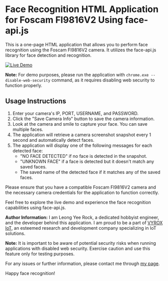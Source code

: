 # Face Recognition HTML Application for Foscam FI9816V2 Using face-api.js

This is a one-page HTML application that allows you to perform face recognition using the Foscam FI9816V2 camera. It utilizes the face-api.js library for face detection and recognition.

[![Live Demo](https://img.shields.io/badge/Live%20Demo-View%20Live%20Demo-blue)](https://yeerock.000webhostapp.com/foscam-api-face-recognition-demo/foscamFI9816PV2-api-face-recognition.html)

**Note:** For demo purposes, please run the application with `chrome.exe --disable-web-security` command, as it requires disabling web security to function properly.

## Usage Instructions

1. Enter your camera's IP, PORT, USERNAME, and PASSWORD.
2. Click the "Save Camera Info" button to save the camera information.
3. Look at the camera and smile to capture your face. You can save multiple faces.
4. The application will retrieve a camera screenshot snapshot every 1 second and automatically detect faces.
5. The application will display one of the following messages for each detected face:
   - "NO FACE DETECTED" if no face is detected in the snapshot.
   - "UNKNOWN FACE" if a face is detected but it doesn't match any saved faces.
   - The saved name of the detected face if it matches any of the saved faces.

Please ensure that you have a compatible Foscam FI9816V2 camera and the necessary camera credentials for the application to function correctly.

Feel free to explore the live demo and experience the face recognition capabilities using face-api.js.

**Author Information:**
I am Leong Yee Rock, a dedicated hobbyist engineer, and the developer behind this application. I am proud to be a part of [VYROX IoT](https://vyrox.com), an esteemed research and development company specializing in IoT solutions.

**Note:** It is important to be aware of potential security risks when running applications with disabled web security. Exercise caution and use this feature only for testing purposes.

For any issues or further information, please contact me through [my page](https://vyrox.com/about.php).

Happy face recognition!
